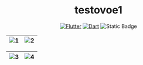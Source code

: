 <h1 align="center">testovoe1</h1>

<div align="center">

[![Flutter](https://img.shields.io/badge/flutter-44D0FA?logo=flutter&style=for-the-badge&logoColor=white)](https://flutter.dev/)
[![Dart](https://img.shields.io/badge/Dart-30B7F3?logo=dart&style=for-the-badge&logoColor=white)](https://dart.dev/)
![Static Badge](https://img.shields.io/badge/Platform-Android%20%7C%20IOS%20%7C%20Web-green)

</div>


| ![1](https://github.com/user-attachments/assets/7ad52fe4-07a2-4dfa-938a-02750ab9db34) | ![2](https://github.com/user-attachments/assets/15d60718-010c-43b1-b662-54eeedba1784) |
| :------------: | :------------: |

| ![3](https://github.com/user-attachments/assets/09e2a25c-083c-4ebf-afdc-e6a2b4569977) | ![4](https://github.com/user-attachments/assets/49fccf1d-ab6a-41d6-bfb7-ed861074f3ee) |
| :------------: | :------------: |
